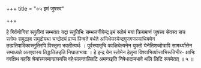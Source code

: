 +++
title = "०५ इमं जुषस्व"

+++

हे गिर्वणोगिरां स्तुतीनां सम्भक्तः यद्वा स्तुतिभिः सम्भजनीयेन्द्र इमं स्तोमं मया क्रियमाणं जुषस्व सेवस्व सच स्तोमः समुद्रइव समुद्रोयथा चन्द्रोदयं प्राप्य पिन्वते वर्धते अभिधेयस्येन्द्रगुणगणस्याधिक्येन तत्प्रतिपादिकास्तुतिरपि विस्तृता भवतीत्यर्थः । पूर्वस्यामृचि ववक्षिथेत्यनेन युक्तो येनेतिशब्दोत्रापि सामर्थ्यात्तेन सम्बध्यते अतएवास्य तिड्डःतिङइति निघाताभावः । हे इन्द्र येन स्तोमेन हेतुना विश्वाभिर्व्याप्ताभिरूतिभीर- क्षाभिः ववक्षिथ वहसि श्रेयांस्यस्मान्प्रापयसि वहेःसन्नन्ताल्लिटि अमन्त्रइति निषेधादामभावे थलि लिटि रूपमेतत् ॥ ५ ॥